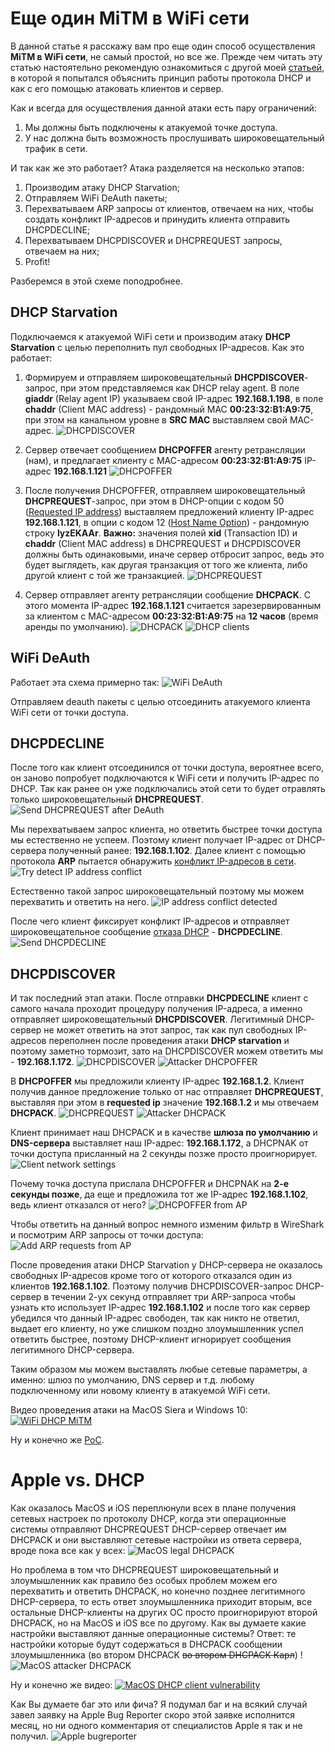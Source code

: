 # Еще один MiTM в WiFi сети

В данной статье я расскажу вам про еще один способ осуществления **MiTM в WiFi сети**, не самый простой, но все же. Прежде чем читать эту статью настоятельно рекомендую ознакомиться с другой моей [статьей](https://habrahabr.ru/company/dsec/blog/333978/), в которой я попытался объяснить принцип работы протокола DHCP и как с его помощью атаковать клиентов и сервер.

Как и всегда для осуществления данной атаки есть пару ограничений:
1. Мы должны быть подключены к атакуемой точке доступа.
2. У нас должна быть возможность прослушивать широковещательный трафик в сети.

И так как же это работает? Атака разделяется на несколько этапов:
1. Производим атаку DHCP Starvation;
2. Отправляем WiFi DeAuth пакеты;
3. Перехватываем ARP запросы от клиентов, отвечаем на них, чтобы создать конфликт IP-адресов и принудить клиента отправить DHCPDECLINE;
4. Перехватываем DHCPDISCOVER и DHCPREQUEST запросы, отвечаем на них;
5. Profit!

Разберемся в этой схеме поподробнее.

## DHCP Starvation
Подключаемся к атакуемой WiFi сети и производим атаку **DHCP Starvation** с целью переполнить пул свободных IP-адресов.
Как это работает:

1. Формируем и отправляем широковещательный **DHCPDISCOVER**-запрос, при этом представляемся как DHCP relay agent. В поле **giaddr** (Relay agent IP) указываем свой IP-адрес **192.168.1.198**, в поле **chaddr** (Client MAC address) - рандомный MAC **00:23:32:B1:A9:75**, при этом на канальном уровне в **SRC MAC** выставляем свой MAC-адрес.
![DHCPDISCOVER](https://dl.dropboxusercontent.com/s/eb3q2s6y8okxwej/DHCP%20starvation%20send%20discover.png)

2. Сервер отвечает сообщением **DHCPOFFER** агенту ретрансляции (нам), и предлагает клиенту с MAC-адресом **00:23:32:B1:A9:75** IP-адрес **192.168.1.121**
![DHCPOFFER](https://dl.dropboxusercontent.com/s/m9rszt1gie4jkjg/DHCP%20starvation%20recieve%20offer.png)

3. После получения DHCPOFFER, отправляем широковещательный **DHCPREQUEST**-запрос, при этом в DHCP-опции с кодом 50 ([Requested IP address](https://tools.ietf.org/html/rfc2132#section-9.1)) выставляем предложений клиенту IP-адрес **192.168.1.121**, в опции с кодом 12 ([Host Name Option](https://tools.ietf.org/html/rfc2132#section-3.14)) - рандомную строку **lyzEKAAr**. **Важно:** значения полей **xid** (Transaction ID) и **chaddr** (Client MAC address) в DHCPREQUEST и DHCPDISCOVER должны быть одинаковыми, иначе сервер отбросит запрос, ведь это будет выглядеть, как другая транзакция от того же клиента, либо другой клиент с той же транзакцией.
![DHCPREQUEST](https://dl.dropboxusercontent.com/s/s345vssxo7lnj8o/DHCP%20starvation%20send%20request.png)

4. Сервер отправляет агенту ретрансляции сообщение **DHCPACK**. С этого момента IP-адрес **192.168.1.121** считается зарезервированным за клиентом с MAC-адресом **00:23:32:B1:A9:75** на **12 часов** (время аренды по умолчанию).
![DHCPACK](https://dl.dropboxusercontent.com/s/skflvfoyf6ut4hf/DHCP%20starvation%20recieve%20ack.png)
![DHCP clients](https://dl.dropboxusercontent.com/s/to9acs67jtp7bkb/DHCP%20clients.png)

## WiFi DeAuth
Работает эта схема примерно так:
![WiFi DeAuth](https://upload.wikimedia.org/wikipedia/commons/9/95/Deauth_attack_sequence_diagram.svg)

Отправляем deauth пакеты с целью отсоединить атакуемого клиента WiFi сети от точки доступа.

## DHCPDECLINE
После того как клиент отсоединился от точки доступа, вероятнее всего, он заново попробует подключаются к WiFi сети и получить IP-адрес по DHCP. Так как ранее он уже подключались этой сети то будет отравлять только широковещательный **DHCPREQUEST**.
![Send DHCPREQUEST after DeAuth](https://dl.dropboxusercontent.com/s/cm0a8s7sgl97oef/dhcprequest%20after%20deauth.png)

Мы перехватываем запрос клиента, но ответить быстрее точки доступа мы естественно не успеем. Поэтому клиент получает IP-адрес от DHCP-сервера полученный ранее: **192.168.1.102**. Далее клиент с помощью протокола **ARP** пытается обнаружить [конфликт IP-адресов в сети](https://tools.ietf.org/html/rfc5227).
![Try detect IP address conflict](https://dl.dropboxusercontent.com/s/kl9q8cbb0le3x11/ip%20address%20conflict%20detection.png)

Естественно такой запрос широковещательный поэтому мы можем перехватить и ответить на него.
![IP address conflict detected](https://dl.dropboxusercontent.com/s/foc4apwpu5xankl/ip%20address%20conflict%20detected.png)

После чего клиент фиксирует конфликт IP-адресов и отправляет широковещательное сообщение [отказа DHCP](https://ru.wikipedia.org/wiki/DHCP#.D0.9E.D1.82.D0.BA.D0.B0.D0.B7_DHCP) - **DHCPDECLINE**.
![Send DHCPDECLINE](https://dl.dropboxusercontent.com/s/4l71v3j3ynap1km/send%20dhcp%20decline.png)

## DHCPDISCOVER
И так последний этап атаки. После отправки **DHCPDECLINE** клиент с самого начала проходит процедуру получения IP-адреса, а именно отправляет широковещательный **DHCPDISCOVER**. Легитимный DHCP-сервер не может ответить на этот запрос, так как пул свободных IP-адресов переполнен после проведения атаки **DHCP starvation** и поэтому заметно тормозит, зато на DHCPDISCOVER можем ответить мы - **192.168.1.172**.
![DHCPDISCOVER](https://dl.dropboxusercontent.com/s/ycdn0xrqu6mexk2/send%20dhcp%20discover.png)
![Attacker DHCPOFFER](https://dl.dropboxusercontent.com/s/xi1njdgkxfxnxg7/attacker%20dhcp%20offer.png)

В **DHCPOFFER** мы предложили клиенту IP-адрес **192.168.1.2**. Клиент получив данное предложение только от нас отправляет **DHCPREQUEST**, выставляя при этом в **requested ip** значение **192.168.1.2** и мы отвечаем **DHCPACK**.
![DHCPREQUEST](https://dl.dropboxusercontent.com/s/4bz9ames6o76gqb/send%20dhcp%20request.png)
![Attacker DHCPACK](https://dl.dropboxusercontent.com/s/mm2h6t3782de3io/attacker%20dhcp%20ack.png)

Клиент принимает наш DHCPACK и в качестве **шлюза по умолчанию** и **DNS-сервера** выставляет наш IP-адрес: **192.168.1.172**, а DHCPNAK от точки доступа присланный на 2 секунды позже просто проигнорирует.
![Client network settings]()

Почему точка доступа прислала DHCPOFFER и DHCPNAK на **2-е секунды позже**, да еще и предложила тот же IP-адрес **192.168.1.102**, ведь клиент отказался от него?
![DHCPOFFER from AP](https://dl.dropboxusercontent.com/s/rfx4m994i66xzrw/dhcpoffer%20from%20AP.png)

Чтобы ответить на данный вопрос немного изменим фильтр в WireShark и посмотрим ARP запросы от точки доступа:
![Add ARP requests from AP](https://dl.dropboxusercontent.com/s/yiso0fktggvw868/ip%20address%20conflict%20detection%20from%20AP.png)

После проведения атаки DHCP Starvation у DHCP-сервера не оказалось свободных IP-адресов кроме того от которого отказался один из клиентов **192.168.1.102**. Поэтому получив DHCPDISCOVER-запрос DHCP-сервер в течении 2-ух секунд отправляет три ARP-запроса чтобы узнать кто использует IP-адрес **192.168.1.102** и после того как сервер убедился что данный IP-адрес свободен, так как никто не ответил, выдает его клиенту, но уже слишком поздно злоумышленник успел ответить быстрее, поэтому DHCP-клиент игнорирует сообщения легитимного DHCP-сервера.

Таким образом мы можем выставлять любые сетевые параметры, а именно: шлюз по умолчанию, DNS сервер и т.д. любому подключенному или новому клиенту в атакуемой WiFi сети.

Видео проведения атаки на MacOS Siera и Windows 10:
[![WiFi DHCP MiTM](https://j.gifs.com/2R6OEz.gif)](https://youtu.be/OBXol-o2PEU)

Ну и конечно же [PoC](https://github.com/Vladimir-Ivanov-Git/raw-packet).

# Apple vs. DHCP

Как оказалось MacOS и iOS переплюнули всех в плане получения сетевых настроек по протоколу DHCP, когда эти операционные системы отправляют DHCPREQUEST DHCP-сервер отвечает им DHCPACK и они выставляют сетевые настройки из ответа сервера, вроде пока все как у всех:
![MacOS legal DHCPACK](https://dl.dropboxusercontent.com/s/k9ji5zi7uf74m95/MacOS%20legal%20DHCPACK.png)

Но проблема в том что DHCPREQUEST широковещательный и злоумышленник как правило без особых проблем можем его перехватить и ответить DHCPACK, но конечно позднее легитимного DHCP-сервера, то есть ответ злоумышленника приходит вторым, все остальные DHCP-клиенты на других ОС просто проигнорируют второй DHCPACK, но на MacOS и iOS все по другому.
Как вы думаете какие настройки выставляют данные операционные системы? Ответ: те настройки которые будут содержаться в DHCPACK сообщении злоумышленника (во втором DHCPACK ~~во втором DHCPACK Карл~~) !
![MacOS attacker DHCPACK](https://dl.dropboxusercontent.com/s/ffln8lh31m6eqzx/MacOS%20attacker%20DHCPACK.png?dl=0)

Ну и конечно же видео:
[![MacOS DHCP client vulnerability](https://j.gifs.com/k5zJk6.gif)](https://youtu.be/XSVT4BFUqsU)

Как Вы думаете баг это или фича? Я подумал баг и на всякий случай завел заявку на Apple Bug Reporter скоро этой заявке исполнится месяц, но ни одного комментария от специалистов Apple я так и не получил.
![Apple bugreporter](https://dl.dropboxusercontent.com/s/yh5hg3pdgcb4mjd/Apple%20bugreporter.PNG)
